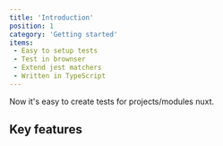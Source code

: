 ```yaml
---
title: 'Introduction'
position: 1
category: 'Getting started'
items:
 - Easy to setup tests
 - Test in brownser
 - Extend jest matchers
 - Written in TypeScript
---
```


Now it's easy to create tests for projects/modules nuxt.

## Key features

<list :items="items"></list>
